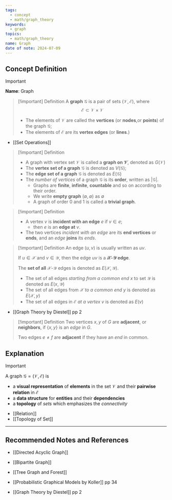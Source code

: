 ```yaml
---
tags:
  - concept
  - math/graph_theory
keywords:
  - graph
topics:
  - math/graph_theory
name: Graph
date of note: 2024-07-09
---
```


## Concept Definition

>[!important]
>**Name**: Graph

>[!important] Definition
>A **graph** $\mathcal{G}$ is a pair of sets $(\mathcal{V}, \mathcal{E})$, where $$\mathcal{E} \subset \mathcal{V} \times \mathcal{V}$$
>- The elements of $\mathcal{V}$ are called the **vertices** (or **nodes**,or **points**) of the graph $\mathcal{G}$;
>- The elements of $\mathcal{E}$ are its **vertex edges** (or **lines**.)

- [[Set Operations]]

>[!important] Definition
>- A graph with vertex set $\mathcal{V}$ is called a **graph on $\mathcal{V}$**, denoted as $G(\mathcal{V})$
>- The **vertex set of a graph** $\mathcal{G}$ is denoted as $V(\mathcal{G})$; 
>- The **edge set of a graph** $\mathcal{G}$ is denoted as $E(\mathcal{G})$
>- The *number of vertices* of a graph $\mathcal{G}$ is its **order**, written as $|\mathcal{G}|$.
>	- Graphs are **finite**, **infinite**, **countable** and so on according to their order.
>	- We write **empty graph** $(\emptyset, \emptyset)$ as $\emptyset$
>	- A graph of order $0$ and $1$ is called a **trivial graph**.

>[!important] Definition
>- A vertex $v$ is **incident with an edge** $e$ if $v \in e$; 
>	- then $e$ is an **edge at** $v$.
>- The two vertices *incident with an edge* are its **end vertices** or **ends**, and an *edge* **joins** its *ends*.

>[!important] Definition
>An edge $(u, v)$ is usually written as $uv$.
>
>If $u\in \mathcal{X}$ and $v\in \mathcal{Y}$, then the edge $uv$ is a **$\mathcal{X}$-$\mathcal{Y}$ edge**.
>
>The **set of all** $\mathcal{X}$-$\mathcal{Y}$ edges is denoted as $E(\mathcal{X}, \mathcal{Y}).$
>- The set  of all edges *starting from a common end* $x$ to set $\mathcal{Y}$ is denoted as $E(x, \mathcal{Y})$
>- The set of all edges from $\mathcal{X}$ *to a common end* $y$ is denoted as $E(\mathcal{X}, y)$
>- The set of all edges in $\mathcal{E}$ *at a vertex* $v$ is denoted as $E(v)$

- [[Graph Theory by Diestel]] pp 2

>[!important] Definition
>Two vertices $x,y$ of $G$ are **adjacent**, or **neighbors**, if $\{ x,y \}$ is an *edge* in $G$.
>
>Two edges $e\neq f$ are **adjacent** if they have an *end* in common.



## Explanation

>[!important]
>A graph $\mathcal{G} = (\mathcal{V}, \mathcal{E})$ is 
>- a **visual representation** of **elements** in the set $\mathcal{V}$ and their **pairwise relation** in $\mathcal{E}$
>- a **data structure** for **entities** and their **dependencies**
>- a **topology** of *sets* which emphasizes the *connectivity*

- [[Relation]]
- [[Topology of Set]]



-----------
##  Recommended Notes and References

- [[Directed Acyclic Graph]]
- [[Bipartite Graph]]
- [[Tree Graph and Forest]]


- [[Probabilistic Graphical Models by Koller]] pp 34
- [[Graph Theory by Diestel]] pp 2